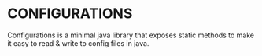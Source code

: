 CONFIGURATIONS 
===============

Configurations is a minimal java library that exposes static methods to make it easy to read & write to config files in java.
